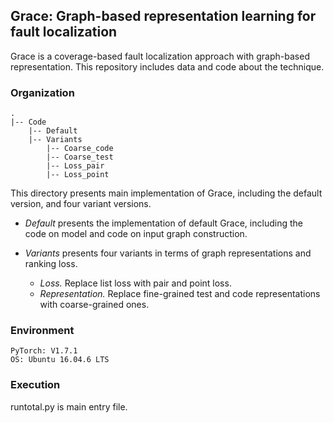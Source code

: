 
## Grace: Graph-based representation learning for fault localization

Grace is a coverage-based fault localization approach with graph-based representation. This repository includes data and code about the technique.


###  Organization

    .
	|-- Code 
		|-- Default 
		|-- Variants
			|-- Coarse_code 
			|-- Coarse_test
			|-- Loss_pair
			|-- Loss_point



This directory presents main implementation of Grace, including the default version, and four variant versions.

* *Default*  presents the implementation of default Grace, including the code on model and code on input graph construction.

* *Variants*  presents four variants in terms of graph representations and ranking loss.
    * *Loss.* Replace list loss with pair and point loss.
    * *Representation.* Replace fine-grained test and code representations with coarse-grained ones.


### Environment
```
PyTorch: V1.7.1
OS: Ubuntu 16.04.6 LTS
```

### Execution
runtotal.py is  main entry file. 


